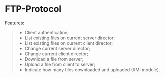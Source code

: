 # FTP-Protocol

Features:
>- Client authentication;
>- List existing files on current server director;
>- List existing files on current client director;
>- Change current server director;
>- Change current client director;
>- Download a file from server;
>- Upload a file from client to server;
>- Indicate how many files downloaded and uploaded (RMI module).
